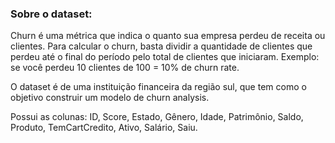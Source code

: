 ### Sobre o dataset: 
Churn é uma métrica que indica o quanto sua empresa perdeu de receita ou clientes. Para calcular o churn, basta dividir a quantidade de clientes que perdeu até o final do período pelo total de clientes que iniciaram. Exemplo: se você perdeu 10 clientes de 100 = 10% de churn rate.

O dataset é de uma instituição financeira da região sul, que tem como o objetivo construir um modelo de churn analysis.

Possui as colunas:
ID, Score, Estado, Gênero, Idade, Patrimônio, Saldo, Produto, TemCartCredito, Ativo, Salário, Saiu.
